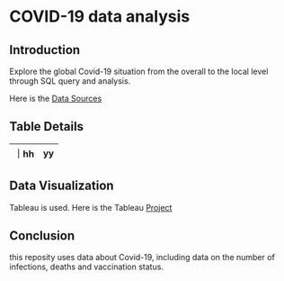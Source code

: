 # COVID-19 data analysis

## Introduction

Explore the global Covid-19 situation from the overall to the local level through SQL query and analysis.  

Here is the [Data Sources](https://ourworldindata.org/covid-cases)


## Table Details

｜hh|yy|
|--|--|


## Data Visualization

Tableau is used. Here is the Tableau [Project](https://public.tableau.com/app/profile/qijia.huang/viz/CovidDashboardTutorial_17018002830420/1_1)

## Conclusion


this reposity uses data about Covid-19, including data on the number of infections, deaths and vaccination status. 








